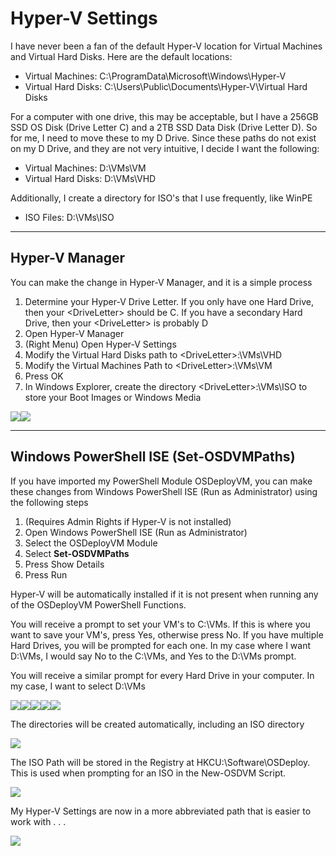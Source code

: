 # Hyper-V Settings

I have never been a fan of the default Hyper-V location for Virtual Machines and Virtual Hard Disks.  Here are the default locations:

* Virtual Machines: C:\ProgramData\Microsoft\Windows\Hyper-V
* Virtual Hard Disks: C:\Users\Public\Documents\Hyper-V\Virtual Hard Disks

For a computer with one drive, this may be acceptable, but I have a 256GB SSD OS Disk \(Drive Letter C\) and a 2TB SSD Data Disk \(Drive Letter D\).  So for me, I need to move these to my D Drive.  Since these paths do not exist on my D Drive, and they are not very intuitive, I decide I want the following:

* Virtual Machines: D:\VMs\VM
* Virtual Hard Disks: D:\VMs\VHD

Additionally, I create a directory for ISO's that I use frequently, like WinPE

* ISO Files: D:\VMs\ISO

---

## Hyper-V Manager

You can make the change in Hyper-V Manager, and it is a simple process

1. Determine your Hyper-V Drive Letter.  If you only have one Hard Drive, then your &lt;DriveLetter&gt; should be C.  If you have a secondary Hard Drive, then your &lt;DriveLetter&gt; is probably D
2. Open Hyper-V Manager
3. \(Right Menu\) Open Hyper-V Settings
4. Modify the Virtual Hard Disks path to &lt;DriveLetter&gt;:\VMs\VHD
5. Modify the Virtual Machines Path to &lt;DriveLetter&gt;:\VMs\VM
6. Press OK
7. In Windows Explorer, create the directory &lt;DriveLetter&gt;:\VMs\ISO to store your Boot Images or Windows Media

![](/assets/20170415-234915-HVS.png)![](/assets/20170415-235225.png)

---

## Windows PowerShell ISE \(Set-OSDVMPaths\)

If you have imported my PowerShell Module OSDeployVM, you can make these changes from Windows PowerShell ISE \(Run as Administrator\) using the following steps

1. \(Requires Admin Rights if Hyper-V is not installed\)
2. Open Windows PowerShell ISE \(Run as Administrator\)
3. Select the OSDeployVM Module
4. Select **Set-OSDVMPaths**
5. Press Show Details
6. Press Run

Hyper-V will be automatically installed if it is not present when running any of the OSDeployVM PowerShell Functions.

You will receive a prompt to set your VM's to C:\VMs.  If this is where you want to save your VM's, press Yes, otherwise press No.  If you have multiple Hard Drives, you will be prompted for each one.  In my case where I want D:\VMs, I would say No to the C:\VMs, and Yes to the D:\VMs prompt.

You will receive a similar prompt for every Hard Drive in your computer.  In my case, I want to select D:\VMs

![](/assets/20170416-000310.png)![](/assets/20170416-000337.png)![](/assets/20170416-000506.png)![](/assets/20170416-000525.png)![](/assets/20170416-000533.png)

The directories will be created automatically, including an ISO directory

![](/assets/20170416-000703.png)

The ISO Path will be stored in the Registry at HKCU:\Software\OSDeploy.  This is used when prompting for an ISO in the New-OSDVM Script.

![](/assets/20170416-000937.png)

My Hyper-V Settings are now in a more abbreviated path that is easier to work with . . .

![](/assets/20170416-001441.png)

